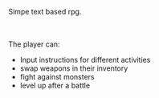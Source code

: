 Simpe text based rpg.

</br> </br>
The player can:
  - Input instructions for different activities
  - swap weapons in their inventory
  - fight against monsters
  - level up after a battle
